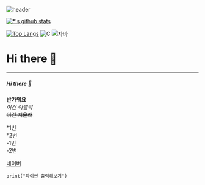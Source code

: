 ![header](https://capsule-render.vercel.app/api?type=wave&color=auto&height=300&section=header&text=깃허브%20특강&fontSize=90)
<!--한줄로 써야하고 글자사이에 뛰어쓰기 하려면 %20 넣어야함-->

[![*'s github stats](https://github-readme-stats.vercel.app/api?username=eunSoft)](https://github.com/eunSoft)

[![Top Langs](https://github-readme-stats.vercel.app/api/top-langs/?username=eunSoft)](https://github.com/eunSoft/github-readme-stats)
![C](https://img.shields.io/badge/-C-123456?style=flat-square&logo=C&logoColor=black)
![자바](https://img.shields.io/badge/-자바-007396?style=flat&logo=Java&logoColor=ffffff)

# Hi there 👋
---
##### Hi there 👋

**반가워요**<br>
*이건 이탤릭*<br>
~~이건 지울래~~<br>

*1번<br>
*2번<br>
-1번<br>
-2번<br>

[네이버](https://www.naver.com)

<!-- 1자 옆에 표시 ``` 세개로 코드 출력 -->
```
print("파이썬 출력해보기")

```
